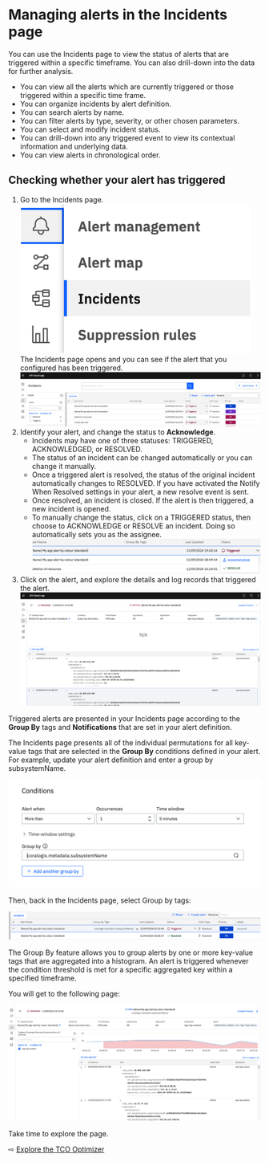 # Managing alerts in the Incidents page

You can use the Incidents page to view the status of alerts that are triggered within a specific timeframe. You can also drill-down into the data for further analysis.

- You can view all the alerts which are currently triggered or those triggered within a specific time frame.
- You can organize incidents by alert definition.
- You can search alerts by name.
- You can filter alerts by type, severity, or other chosen parameters.
- You can select and modify incident status.
- You can drill-down into any triggered event to view its contextual information and underlying data.
- You can view alerts in chronological order.

## Checking whether your alert has triggered

1. Go to the Incidents page.
   ![](images/incidents-1.png ':size=300')
   The Incidents page opens and you can see if the alert that you configured has been triggered.
   ![](images/incidents-2.png ':size=800')
2. Identify your alert, and change the status to **Acknowledge**.
   * Incidents may have one of three statuses: TRIGGERED, ACKNOWLEDGED, or RESOLVED.
   * The status of an incident can be changed automatically or you can change it manually.
   * Once a triggered alert is resolved, the status of the original incident automatically changes to RESOLVED. If you have activated the Notify When Resolved settings in your alert, a new resolve event is sent.
   * Once resolved, an incident is closed. If the alert is then triggered, a new incident is opened.
   * To manually change the status, click on a TRIGGERED status, then choose to ACKNOWLEDGE or RESOLVE an incident. Doing so automatically sets you as the assignee.
   ![](images/incidents-3.png ':size=600')
3. Click on the alert, and explore the details and log records that triggered the alert.
   ![](images/incidents-4.png ':size=600')

Triggered alerts are presented in your Incidents page according to the **Group By** tags and **Notifications** that are set in your alert definition.

The Incidents page presents all of the individual permutations for all key-value tags that are selected in the **Group By** conditions defined in your alert. For example, update your alert definition and enter a group by subsystemName.

![](images/incidents-5.png ':size=600')

Then, back in the Incidents page, select Group by tags:

![](images/incidents-6.png ':size=600')

The Group By feature allows you to group alerts by one or more key-value tags that are aggregated into a histogram. An alert is triggered whenever the condition threshold is met for a specific aggregated key within a specified timeframe.

You will get to the following page:

![](images/incidents-7.png ':size=600')

Take time to explore the page.

⇨ [Explore the TCO Optimizer](30-tco.md)
